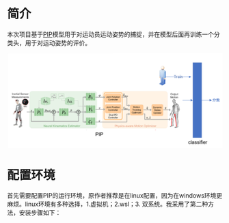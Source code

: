 # 简介

本次项目基于[PIP]([](https://github.com/Xinyu-Yi/PIP))模型用于对运动员运动姿势的捕捉，并在模型后面再训练一个分类头，用于对运动姿势的评价。

![image-20230118204337727](./img/pip.png)

# 配置环境

首先需要配置PIP的运行环境，原作者推荐是在linux配置，因为在windows环境更麻烦。linux环境有多种选择，1.虚拟机；2.wsl；3. 双系统。我采用了第二种方法，安装步骤如下：

